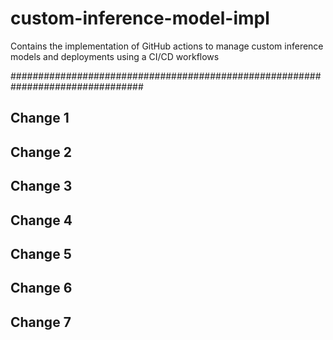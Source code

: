 # custom-inference-model-impl
Contains the implementation of GitHub actions to manage custom inference models and deployments using a CI/CD workflows

################################################################################

## Change 1
## Change 2
## Change 3
## Change 4
## Change 5
## Change 6
## Change 7


